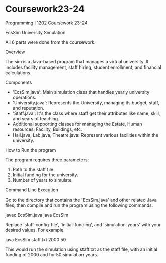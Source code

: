 # Coursework23-24

Programming I 1202 Coursework 23-24


EcsSim University Simulation


All 6 parts were done from the coursework.


Overview


The sim is a Java-based program that manages a virtual university. It includes facility management, staff hiring, student enrollment, and financial calculations.


Components


* 'EcsSim.java': Main simulation class that handles yearly university operations.
* 'University.java': Represents the University, managing its budget, staff, and reputation.
* 'Staff.java': It's the class where staff get their attributes like name, skill, and years of teaching.
* Additional supporting classes for managing the Estate, Human resources, Facility, Buildings, etc.
* Hall.java, Lab.java, Theatre.java: Represent various facilities within the university.


How to Run the program


The program requires three parameters:


1. Path to the staff file.
2. Initial funding for the university.
3. Number of years to simulate.


Command Line Execution


Go to the directory that contains the 'EcsSim.java' and other related Java files, then compile and run the program using the following commands:


javac EcsSim.java
java EcsSim <staff-config-file> <initial-funding> <simulation-years>


Replace 'staff-config-file', 'initial-funding', and 'simulation-years' with your desired values. For example:


java EcsSim staff.txt 2000 50


This would run the simulation using staff.txt as the staff file, with an initial funding of 2000 and for 50 simulation years.
